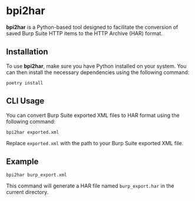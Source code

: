 # bpi2har

**bpi2har** is a Python-based tool designed to facilitate the conversion of saved Burp Suite HTTP items to the HTTP Archive (HAR) format.

## Installation

To use **bpi2har**, make sure you have Python installed on your system. You can then install the necessary dependencies using the following command:

```shell
poetry install
```

## CLI Usage

You can convert Burp Suite exported XML files to HAR format using the following command:

```shell
bpi2har exported.xml
```

Replace `exported.xml` with the path to your Burp Suite exported XML file.

## Example

```shell
bpi2har burp_export.xml
```

This command will generate a HAR file named `burp_export.har` in the current directory.

